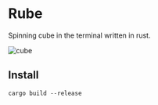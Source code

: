# Rube
Spinning cube in the terminal written in rust.

![cube](https://user-images.githubusercontent.com/55190371/228323175-e8f110fd-6ae2-45d6-adf2-27c2c6acaf68.gif)
 
 ## Install
  ```
  cargo build --release
  ```
